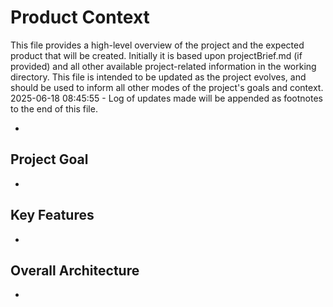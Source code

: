 # Product Context

This file provides a high-level overview of the project and the expected product that will be created. Initially it is based upon projectBrief.md (if provided) and all other available project-related information in the working directory. This file is intended to be updated as the project evolves, and should be used to inform all other modes of the project's goals and context.
2025-06-18 08:45:55 - Log of updates made will be appended as footnotes to the end of this file.

*

## Project Goal

*   

## Key Features

*   

## Overall Architecture

*